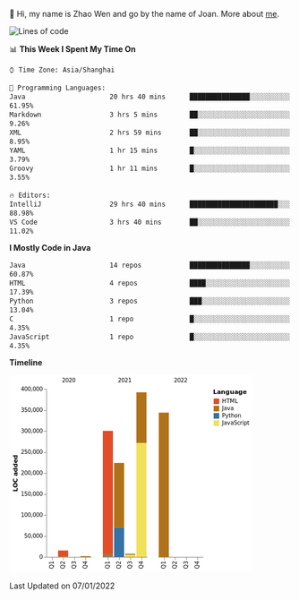 :wave: Hi, my name is Zhao Wen and go by the name of Joan.
More about  [me](https://www.xing.com/profile/Wen_Zhao12).





<!--START_SECTION:waka-->
![Lines of code](https://img.shields.io/badge/From%20Hello%20World%20I%27ve%20Written-1%20Million%20lines%20of%20code-blue)

📊 **This Week I Spent My Time On** 

```text
⌚︎ Time Zone: Asia/Shanghai

💬 Programming Languages: 
Java                     20 hrs 40 mins      ███████████████░░░░░░░░░░   61.95% 
Markdown                 3 hrs 5 mins        ██░░░░░░░░░░░░░░░░░░░░░░░   9.26% 
XML                      2 hrs 59 mins       ██░░░░░░░░░░░░░░░░░░░░░░░   8.95% 
YAML                     1 hr 15 mins        █░░░░░░░░░░░░░░░░░░░░░░░░   3.79% 
Groovy                   1 hr 11 mins        █░░░░░░░░░░░░░░░░░░░░░░░░   3.55%

🔥 Editors: 
IntelliJ                 29 hrs 40 mins      ██████████████████████░░░   88.98% 
VS Code                  3 hrs 40 mins       ██░░░░░░░░░░░░░░░░░░░░░░░   11.02%

```

**I Mostly Code in Java** 

```text
Java                     14 repos            ███████████████░░░░░░░░░░   60.87% 
HTML                     4 repos             ████░░░░░░░░░░░░░░░░░░░░░   17.39% 
Python                   3 repos             ███░░░░░░░░░░░░░░░░░░░░░░   13.04% 
C                        1 repo              █░░░░░░░░░░░░░░░░░░░░░░░░   4.35% 
JavaScript               1 repo              █░░░░░░░░░░░░░░░░░░░░░░░░   4.35%

```


**Timeline**

![Chart not found](https://raw.githubusercontent.com/ybqdren/ybqdren/main/charts/bar_graph.png) 


 Last Updated on 07/01/2022
<!--END_SECTION:waka-->

